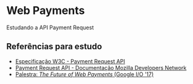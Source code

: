 # Web Payments

Estudando a API Payment Request

## Referências para estudo

- [Especificação W3C - Payment Request API](https://w3c.github.io/payment-request/)
- [Payment Request API - Documentação Mozilla Developers Network](https://developer.mozilla.org/en-US/docs/Web/API/Payment_Request_API)
- [Palestra: *The Future of Web Payments* (Google I/O '17)](https://www.youtube.com/watch?v=hU89pPBmhds&t=1141s)
